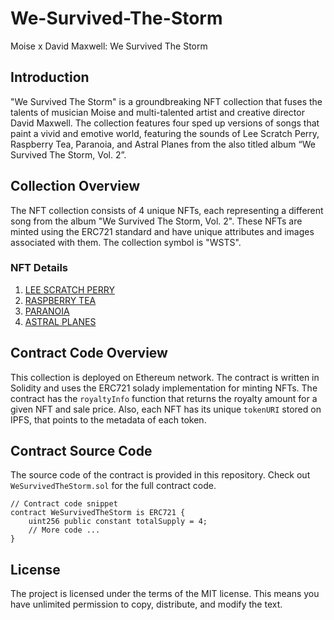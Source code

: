 # We-Survived-The-Storm
Moise x David Maxwell: We Survived The Storm

## Introduction

"We Survived The Storm" is a groundbreaking NFT collection that fuses the talents of musician Moise and multi-talented artist and creative director David Maxwell. The collection features four sped up versions of songs that paint a vivid and emotive world, featuring the sounds of Lee Scratch Perry, Raspberry Tea, Paranoia, and Astral Planes from the also titled album “We Survived The Storm, Vol. 2”.

## Collection Overview

The NFT collection consists of 4 unique NFTs, each representing a different song from the album "We Survived The Storm, Vol. 2". These NFTs are minted using the ERC721 standard and have unique attributes and images associated with them. The collection symbol is "WSTS". 

### NFT Details

1. [LEE SCRATCH PERRY](https://ipfs.io/ipfs/bafkreib2uzlwbxe2jnnqibqpnyjb2ql2jbbrylrigjy7afp34gv2aqig3m)
2. [RASPBERRY TEA](https://ipfs.io/ipfs/bafkreibm4tsf3rt5yitzshvcvg4zssusxjc4pc2faeta6kbhgmq27qjmfi)
3. [PARANOIA](https://ipfs.io/ipfs/bafkreihzdmqdkymnnurbggglpi5ipnk6z56g4xps7rbnb6hwtyaoxmkufi)
4. [ASTRAL PLANES](https://ipfs.io/ipfs/bafkreiha24ww7hrxnpftw5ogucvdth5hanaubmz5ayv5jaztg3dufznk7u)

## Contract Code Overview

This collection is deployed on Ethereum network. The contract is written in Solidity and uses the ERC721 solady implementation for minting NFTs. The contract has the `royaltyInfo` function that returns the royalty amount for a given NFT and sale price. Also, each NFT has its unique `tokenURI` stored on IPFS, that points to the metadata of each token.

## Contract Source Code

The source code of the contract is provided in this repository. Check out `WeSurvivedTheStorm.sol` for the full contract code.

```solidity
// Contract code snippet
contract WeSurvivedTheStorm is ERC721 {
    uint256 public constant totalSupply = 4;
    // More code ...
}
```

## License
The project is licensed under the terms of the MIT license. This means you have unlimited permission to copy, distribute, and modify the text.


